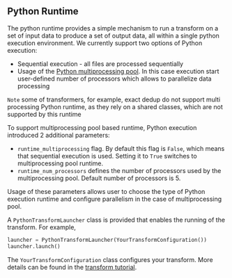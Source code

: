 ## Python Runtime
The python runtime provides a simple mechanism to run a transform on a set of input data to produce
a set of output data, all within a single python execution environment. We currently support two 
options of Python execution:
* Sequential execution - all files are processed sequentially
* Usage of the [Python multiprocessing pool](https://superfastpython.com/multiprocessing-pool-python/). 
In this case execution start user-defined number of processors which allows to parallelize
data processing

`Note` some of transformers, for example, exact dedup do not support multi processing Python
runtime, as they rely on a shared classes, which are not supported by this runtime

To support multiprocessing pool based runtime, Python execution introduced 2 additional 
parameters:
* `runtime_multiprocessing` flag. By default this flag is `False`, which means that sequential
execution is used. Setting it to `True` switches to multiprocessing pool runtime.
* `runtime_num_processors` defines the number of processors used by the multiprocessing pool. 
Default number of processors is 5.

Usage of these parameters allows user to choose the type of Python execution runtime and configure
parallelism in the case of multiprocessing pool.

A `PythonTransformLauncher` class is provided that enables the running of the transform.  For example,

```python
launcher = PythonTransformLauncher(YourTransformConfiguration())
launcher.launch()
```
The `YourTransformConfiguration` class configures your transform.
More details can be found in the [transform tutorial](transforms.md).